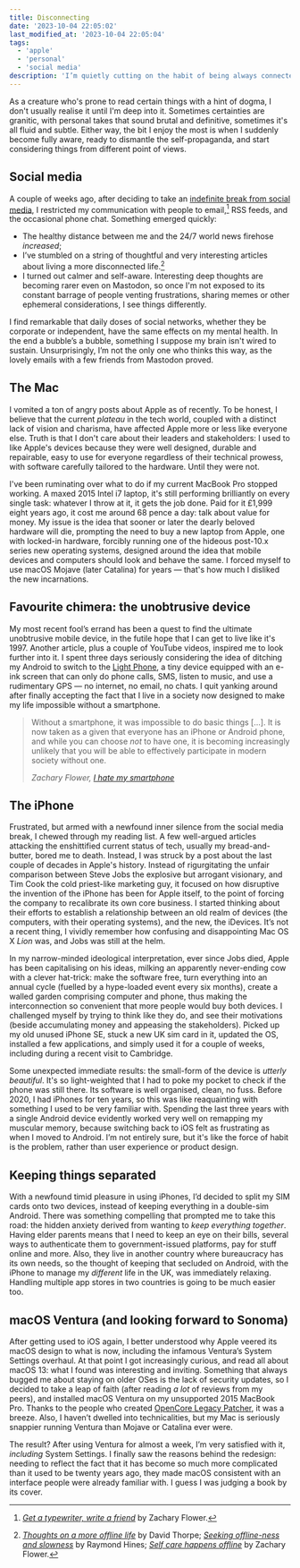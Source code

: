 ```yaml
---
title: Disconnecting
date: '2023-10-04 22:05:02'
last_modified_at: '2023-10-04 22:05:04'
tags:
  - 'apple'
  - 'personal'
  - 'social media'
description: 'I’m quietly cutting on the habit of being always connected. Fighting my tendency to add ideology to tech choices, I’ve decided to confront things from a different point of view.'
---
```

As a creature who's prone to read certain things with a hint of dogma, I don't usually realise it until I'm deep into it. Sometimes certainties are granitic, with personal takes that sound brutal and definitive, sometimes it's all fluid and subtle. Either way, the bit I enjoy the most is when I suddenly become fully aware, ready to dismantle the self-propaganda, and start considering things from different point of views.

## Social media

A couple of weeks ago, after deciding to take an [indefinite break from social media](https://sonomu.club/@m2m/111081247395833716), I restricted my communication with people to email,[^1] RSS feeds, and the occasional phone chat. Something emerged quickly: 

- The healthy distance between me and the 24/7 world news firehose *increased*; 
- I’ve stumbled on a string of thoughtful and very interesting articles about living a more disconnected life.[^2]
- I turned out calmer and self-aware. Interesting deep thoughts are becoming rarer even on Mastodon, so once I'm not exposed to its constant barrage of people venting frustrations, sharing memes or other ephemeral considerations, I see things differently. 

I find remarkable that daily doses of social networks, whether they be corporate or independent, have the same effects on my mental health. In the end a bubble’s a bubble, something I suppose my brain isn't wired to sustain. Unsurprisingly, I’m not the only one who thinks this way, as the lovely emails with a few friends from Mastodon proved.

## The Mac

I vomited a ton of angry posts about Apple as of recently. To be honest, I believe that the current _plateau_ in the tech world, coupled with a distinct lack of vision and charisma, have affected Apple more or less like everyone else. Truth is that I don't care about their leaders and stakeholders: I used to like Apple's devices because they were well designed, durable and repairable, easy to use for everyone regardless of their technical prowess, with software carefully tailored to the hardware. Until they were not.

I've been ruminating over what to do if my current MacBook Pro stopped working. A maxed 2015 Intel i7 laptop, it's still performing brilliantly on every single task: whatever I throw at it, it gets the job done. Paid for it £1,999 eight years ago, it cost me around 68 pence a day: talk about value for money. My issue is the idea that sooner or later the dearly beloved hardware will die, prompting the need to buy a new laptop from Apple, one with locked-in hardware, forcibly running one of the hideous post-10.x series new operating systems, designed around the idea that mobile devices and computers should look and behave the same. I forced myself to use macOS Mojave (later Catalina) for years — that's how much I disliked the new incarnations.

## Favourite chimera: the unobtrusive device

My most recent fool’s errand has been a quest to find the ultimate unobtrusive mobile device, in the futile hope that I can get to live like it's 1997. Another article, plus a couple of YouTube videos, inspired me to look further into it. I spent three days seriously considering the idea of ditching my Android to switch to the [Light Phone](https://www.thelightphone.com/), a tiny device equipped with an e-ink screen that can only do phone calls, SMS, listen to music, and use a rudimentary GPS — no internet, no email, no chats. I quit yanking around after finally accepting the fact that I live in a society now designed to make my life impossible without a smartphone.

> Without a smartphone, it  was impossible to do basic things [&hellip;]. It is now taken as a given that everyone has an iPhone or Android phone, and while you can choose *not* to have one, it is becoming increasingly unlikely that you will be able to effectively participate in modern society without one.
>
> <cite>Zachary Flower, <a href="https://flower.codes/2022/05/02/i-hate-my-smartphone.html"><em>I hate my smartphone</em></a></cite>

## The iPhone

Frustrated, but armed with a newfound inner silence from the social media break, I chewed through my reading list. A few well-argued articles attacking the enshittified current status of tech, usually my bread-and-butter, bored me to death. Instead, I was struck by a post about the last couple of decades in Apple's history. Instead of rigurgitating the unfair comparison between Steve Jobs the explosive but arrogant visionary, and Tim Cook the cold priest-like marketing guy, it focused on how disruptive the invention of the iPhone has been for Apple itself, to the point of forcing the company to recalibrate its own core business. I started thinking about their efforts to establish a relationship between an old realm of devices (the computers, with their operating systems), and the new, the iDevices. It’s not a recent thing, I vividly remember how confusing and disappointing Mac OS X *Lion* was, and Jobs was still at the helm.

In my narrow-minded ideological interpretation, ever since Jobs died, Apple has been capitalising on his ideas, milking an apparently never-ending cow with a clever hat-trick: make the software free, turn everything into an annual cycle (fuelled by a hype-loaded event every six months), create a walled garden comprising computer and phone, thus making the interconnection so convenient that more people would buy both devices. I challenged myself by trying to think like they do, and see their motivations (beside accumulating money and appeasing the stakeholders). Picked up my old unused iPhone SE, stuck a new UK sim card in it, updated the OS, installed a few applications, and simply used it for a couple of weeks, including during a recent visit to Cambridge.

Some unexpected immediate results: the small-form of the device is *utterly beautiful*. It's so light-weighted that I had to poke my pocket to check if the phone was still there. Its software is well organised, clean, no fuss. Before 2020, I had iPhones for ten years, so this was like reaquainting with something I used to be very familiar with. Spending the last three years with a single Android device evidently worked very well on remapping my muscular memory, because switching back to iOS felt as frustrating as when I moved to Android. I’m not entirely sure, but it's like the force of habit is the problem, rather than user experience or product design.

## Keeping things separated

With a newfound timid pleasure in using iPhones, I’d decided to split my SIM cards onto two devices, instead of keeping everything in a double-sim Android. There was something compelling that prompted me to take this road: the hidden anxiety derived from wanting to *keep everything together*. Having elder parents means that I need to keep an eye on their bills, several ways to authenticate them to government-issued platforms, pay for stuff online and more. Also, they live in another country where bureaucracy has its own needs, so the thought of keeping that secluded on Android, with the iPhone to manage my _different_ life in the UK, was immediately relaxing. Handling multiple app stores in two countries is going to be much easier too.

## macOS Ventura (and looking forward to Sonoma)

After getting used to iOS again, I better understood why Apple veered its macOS design to what is now, including the infamous Ventura’s System Settings overhaul. At that point I got increasingly curious, and read all about macOS 13: what I found was interesting and inviting. Something that always bugged me about staying on older OSes is the lack of security updates, so I decided to take a leap of faith (after reading *a lot* of reviews from my peers), and installed macOS Ventura on my unsupported 2015 MacBook Pro. Thanks to the people who created [OpenCore Legacy Patcher](https://github.com/dortania/OpenCore-Legacy-Patcher), it was a breeze. Also, I haven’t dwelled into technicalities, but my Mac is seriously snappier running Ventura than Mojave or Catalina ever were.

The result? After using Ventura for almost a week, I’m very satisfied with it, *including* System Settings. I finally saw the reasons behind the redesign: needing to reflect the fact that it has become so much more complicated than it used to be twenty years ago, they made macOS consistent with an interface people were already familiar with. I guess I was judging a book by its cover.

[^1]: [_Get a typewriter, write a friend_](https://flower.codes/2020/12/14/get-a-typewriter-write-a-friend.html) by Zachary Flower.
[^2]: [_Thoughts on a more offline life_](https://davidt.co.uk/thoughts-on-a-more-offline-life) by David Thorpe; [_Seeking offline-ness and slowness_](https://alongtheray.com/8-29-seeking-offline-ness-and-slowness-bump-in-the-night-more-trash) by Raymond Hines; [_Self care happens offline_](http://flower.codes/2023/08/14/self-care-happens-offline.html) by Zachary Flower.
